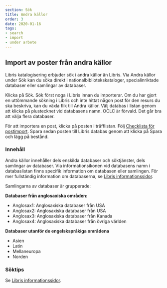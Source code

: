 ```yaml
---
section: Sök
title: Andra källor
order: 3
date: 2020-01-16
tags:
- search
- import
- under arbete
---
```


## Import av poster från andra källor

Libris katalogisering erbjuder sök i andra källor än Libris. Via Andra källor under Sök kan du söka direkt i nationalbibliotekskataloger, specialinriktade databaser eller samlingar av databaser. 

Klicka på Sök. Sök först noga i Libris innan du importerar. Om du har gjort en uttömmande sökning i Libris och inte hittat någon post för den resurs du ska beskriva, kan du växla flik till Andra källor. Välj databas i listan genom att klicka på plustecknet vid databasens namn. OCLC är förvald. Det går bra att välja flera databaser.  

För att importera en post, klicka på posten i träfflistan. Följ [Checklista för postimport](https://libris.kb.se/katalogisering/help/editor-checklist-import). Spara sedan posten till Libris databas genom att klicka på Spara och lägg på bestånd.
 
### Innehåll
Andra källor innehåller dels enskilda databaser och söktjänster, dels samlingar av databaser. Via informationsikonen vid databasens namn i databaslistan finns specifik information om databasen eller samlingen. För mer fullständig information om databaserna, se [Libris informationssidor](https://www.kb.se/samverkan-och-utveckling/libris/katalogisering-i-libris/andra-kallor.html).  

Samlingarna av databaser är grupperade:

**Databaser från anglosaxiska områden:**

* Anglosax1: Anglosaxiska databaser från USA
* Anglosax2: Anglosaxiska databaser från USA
* Anglosax3: Anglosaxiska databaser från Kanada
* Anglosax4: Anglosaxiska databaser från övriga världen

**Databaser utanför de engelskspråkiga områdena**

* Asien
* Latin
* Mellaneuropa
* Norden

### Söktips
Se [Libris informationssidor](https://www.kb.se/samverkan-och-utveckling/libris/katalogisering-i-libris/andra-kallor.html).  
